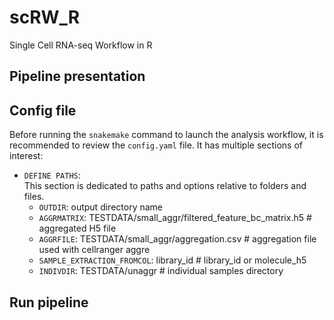 # scRW_R
Single Cell RNA-seq Workflow in R

## Pipeline presentation

## Config file
Before running the `snakemake` command to launch the analysis workflow, it is recommended to review the `config.yaml` file. It has multiple sections of interest:
* `DEFINE PATHS`:  
  This section is dedicated to paths and options relative to folders and files.
  * `OUTDIR`: output directory name
  * `AGGRMATRIX`: TESTDATA/small_aggr/filtered_feature_bc_matrix.h5 # aggregated H5 file
  * `AGGRFILE`: TESTDATA/small_aggr/aggregation.csv # aggregation file used with cellranger aggre
  * `SAMPLE_EXTRACTION_FROMCOL`: library_id # library_id or molecule_h5
  * `INDIVDIR`: TESTDATA/unaggr # individual samples directory


## Run pipeline
